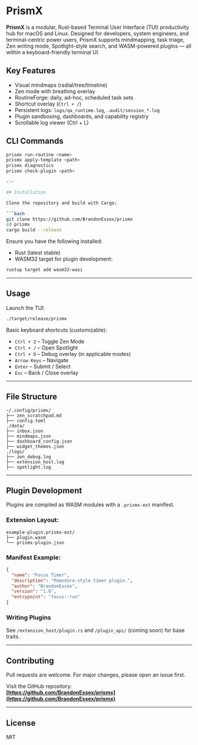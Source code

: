 # PrismX

**PrismX** is a modular, Rust-based Terminal User Interface (TUI) productivity hub for macOS and Linux. Designed for developers, system engineers, and terminal-centric power users, PrismX supports mindmapping, task triage, Zen writing mode, Spotlight-style search, and WASM-powered plugins — all within a keyboard-friendly terminal UI.

## Key Features

- Visual mindmaps (radial/tree/timeline)
- Zen mode with breathing overlay
- RoutineForge: daily, ad-hoc, scheduled task sets
- Shortcut overlay (`Ctrl + /`)
- Persistent logs: `logs/qa_runtime.log`, `.audit/session_*.log`
- Plugin sandboxing, dashboards, and capability registry
- Scrollable log viewer (Ctrl + L)

## CLI Commands

```bash
prismx run-routine <name>
prismx apply-template <path>
prismx diagnostics
prismx check-plugin <path>

---

## Installation

Clone the repository and build with Cargo:

```bash
git clone https://github.com/BrandonEssex/prismx
cd prismx
cargo build --release
```

Ensure you have the following installed:
- Rust (latest stable)
- WASM32 target for plugin development:
```bash
rustup target add wasm32-wasi
```

---

## Usage

Launch the TUI:

```bash
./target/release/prismx
```

Basic keyboard shortcuts (customizable):
- `Ctrl + Z` – Toggle Zen Mode
- `Ctrl + /` – Open Spotlight
- `Ctrl + D` – Debug overlay (in applicable modes)
- `Arrow Keys` – Navigate
- `Enter` – Submit / Select
- `Esc` – Back / Close overlay

---

## File Structure

```
~/.config/prismx/
├── zen_scratchpad.md
├── config.toml
./data/
├── inbox.json
├── mindmaps.json
├── dashboard_config.json
├── widget_themes.json
./logs/
├── zen_debug.log
├── extension_host.log
├── spotlight.log
```

---

## Plugin Development

Plugins are compiled as WASM modules with a `.prismx-ext` manifest.

### Extension Layout:

```
example-plugin.prismx-ext/
├── plugin.wasm
└── prismx-plugin.json
```

### Manifest Example:

```json
{
  "name": "Focus Timer",
  "description": "Pomodoro-style timer plugin.",
  "author": "BrandonEssex",
  "version": "1.0",
  "entrypoint": "focus::run"
}
```

### Writing Plugins

See `/extension_host/plugin.rs` and `/plugin_api/` (coming soon) for base traits.

---

## Contributing

Pull requests are welcome. For major changes, please open an issue first.

Visit the GitHub repository:  
**[https://github.com/BrandonEssex/prismx](https://github.com/BrandonEssex/prismx)**

---

## License

MIT
